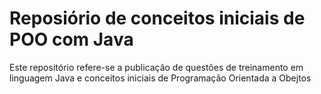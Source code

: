 <h1>Reposiório de conceitos iniciais de POO com Java</h1>
<p>Este repositório refere-se a publicação de questões de treinamento em linguagem Java e conceitos iniciais de Programação Orientada a Obejtos</p>
